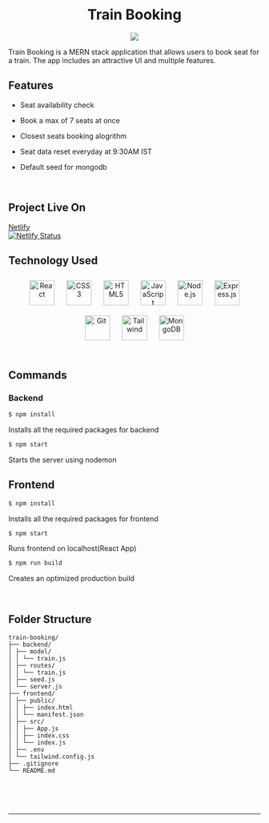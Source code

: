 # <div align="center">Train Booking</div>

<div align="center">
  <img src="https://i.imgur.com/o1JbekD.png" />
</div>

Train Booking is a MERN stack application that allows users to book seat for a train. The app includes an attractive UI and multiple features.

## Features

- Seat availability check

- Book a max of 7 seats at once

- Closest seats booking alogrithm

- Seat data reset everyday at 9:30AM IST

- Default seed for mongodb

<br/>

## Project Live On

<a href="https://train-booking.netlify.app/](https://64721e53e9d703093c8e3dc1--aquamarine-sawine-f6a124.netlify.app/">Netlify</a>
<br/>
[![Netlify Status](https://api.netlify.com/api/v1/badges/0ebb70ef-091a-4b93-8420-9c74c3173a76/deploy-status)](https://app.netlify.com/sites/train-booking/deploys)

## Technology Used

<div align="center">  
<a href="https://reactjs.org/" target="_blank"><img style="margin: 10px" src="https://profilinator.rishav.dev/skills-assets/react-original-wordmark.svg" alt="React" height="50" /></a>  
<a href="https://www.w3schools.com/css/" target="_blank"><img style="margin: 10px" src="https://profilinator.rishav.dev/skills-assets/css3-original-wordmark.svg" alt="CSS3" height="50" /></a>  
<a href="https://en.wikipedia.org/wiki/HTML5" target="_blank"><img style="margin: 10px" src="https://profilinator.rishav.dev/skills-assets/html5-original-wordmark.svg" alt="HTML5" height="50" /></a>  
<a href="https://www.javascript.com/" target="_blank"><img style="margin: 10px" src="https://profilinator.rishav.dev/skills-assets/javascript-original.svg" alt="JavaScript" height="50" /></a>  
<a href="https://nodejs.org/" target="_blank"><img style="margin: 10px" src="https://profilinator.rishav.dev/skills-assets/nodejs-original-wordmark.svg" alt="Node.js" height="50" /></a>  
<a href="https://expressjs.com/" target="_blank"><img style="margin: 10px" src="https://profilinator.rishav.dev/skills-assets/express-original-wordmark.svg" alt="Express.js" height="50" /></a>  
<a href="https://github.com/" target="_blank"><img style="margin: 10px" src="https://profilinator.rishav.dev/skills-assets/git-scm-icon.svg" alt="Git" height="50" /></a>  
<a href="http://tailwindcss.com/" target="_blank"><img style="margin: 10px" src="https://profilinator.rishav.dev/skills-assets/tailwindcss.svg" alt="Tailwind" height="50" /></a>  
<a href="http://mongodb.com/" target="_blank"><img style="margin: 10px" src="https://profilinator.rishav.dev/skills-assets/mongodb-original-wordmark.svg" alt="MongoDB" height="50" /></a>  
</div>

<br/>

## Commands

### Backend

```bash
$ npm install
```

Installs all the required packages for backend

```bash
$ npm start
```

Starts the server using nodemon

## Frontend

```bash
$ npm install
```

Installs all the required packages for frontend

```bash
$ npm start
```

Runs frontend on localhost(React App)

```bash
$ npm run build
```

Creates an optimized production build

<br/>

## Folder Structure

```
train-booking/
├── backend/
│ ├── model/
│ │ └── train.js
│ ├── routes/
│ │ └── train.js
│ ├── seed.js
│ └── server.js
├── frontend/
│ ├── public/
│ │ ├── index.html
│ │ └── manifest.json
│ ├── src/
│ │ ├── App.js
│ │ ├── index.css
│ │ └── index.js
│ ├── .env
│ └── tailwind.config.js
├── .gitignore
└── README.md
```

<br/>


<br/>
<br />

---
